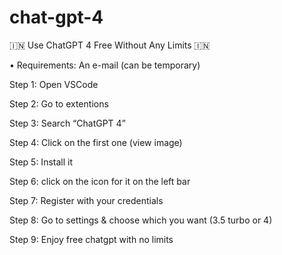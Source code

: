 # chat-gpt-4
🇮🇳   Use ChatGPT 4 Free Without Any Limits   🇮🇳


• Requirements:
An e-mail (can be temporary)


Step 1: Open VSCode

Step 2: Go to extentions

 Step 3: Search “ChatGPT 4”

Step 4: Click on the first one (view image)

Step 5: Install it

Step 6: click on the icon for it on the left bar

Step 7: Register with your credentials

Step 8: Go to settings & choose which you want (3.5 turbo or 4)

Step 9: Enjoy free chatgpt with no limits
